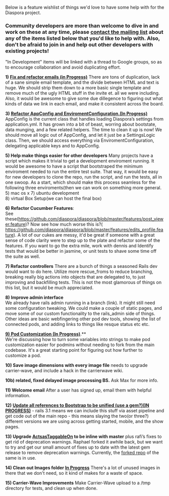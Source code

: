 Below is a feature wishlist of things we'd love to have some help with for the Diaspora project. 

### Community developers are more than welcome to dive in and work on these at any time, please [contact the mailing list](https://groups.google.com/forum/?fromgroups#!forum/diaspora-dev) about any of the items listed below that you'd like to help with. Also, don't be afraid to join in and help out other developers with existing projects!

"In Development" items will be linked with a thread to Google groups, so as to encourage collaboration and avoid duplicating effort.

**1) [Fix and refactor emails (in Progress)](https://groups.google.com/forum/?fromgroups#!topic/diaspora-dev/Zk-3RIYGVag)** 
There are tons of duplication, lack of a sane simple email template, and the divide between HTML and text is huge.  We should strip them down to a more basic single template and remove much of the ugly HTML stuff in the invite et. all we were including. Also, it would be awesome to give some due dillegence to figuring out what kinds of data we link in each email, and make it consistent across the board.

**3) [Refactor AppConfig and EnviromentConfiguration.(In Progress)](https://groups.google.com/forum/?fromgroups#!topic/diaspora-dev/XcWTJn-IsUY)**
AppConfig is the current class that handles loading Diaspora’s settings from application.yml.  It has grown into a bit of beast, worring about bootstate, data munging, and a few related helpers.  The time to clean it up is now!  We should move all logic out of AppConfig, and let it just be a SettingsLogic class.  Then, we should access everything via EnviromentConfiguration, delegating applicable keys and to AppConfig.

**5) Help make things easier for other developers**
Many projects have a script which makes it trivial to get a development enviroment running.  It would be awesome to have a script that bootstraped the minimum enviroment needed to run the entire test suite. That way, it would be easy for new developers to clone the repo, run the script, and run the tests, all in one swoop.  As a start, which should make this process seamless for the following three enviroments(then we can work on something more general.
   5) mac os x
   7) ubuntu development	
   8) virtual Box Setup(we can host the final box)


**6) Refactor Cucumber Features**:  
See these(https://github.com/diaspora/diaspora/blob/master/features/post_viewer.feature)?  Now see how much worse this is?( https://github.com/diaspora/diaspora/blob/master/features/edits_profile.feature). A lot of our cukes are messy, it'd be great if someone with a great sense of code clarity were to step up to the plate and refactor some of the features. If you want to go the extra mile, work with dennis and Identify tests that would be better in jasmine, or unit tests to shave some time off the suite as well.

**7) Refactor controllers** 
There are a bunch of things a seasoned Rails dev would want to do here.  Utilize more rescue_froms to reduce branching, breaking really big actions into objects that are delegated to, to just improving and backfilling tests.  This is not the most glamorous of things on this list, but it would be much appreciated.

**8) Improve admin interface**  
We already have rails admin running in a branch (link). It might still need some configuration tweaking. We could make a couple of static pages, and move some of our custom functionality to the rails_admin side of things. Other ideas are basic webfingering other pod dev tools, showing the list of connected pods, and adding links to things like resque status etc etc.

[**9) Pod Customization (In Progress)**](https://groups.google.com/forum/?fromgroups#!topic/diaspora-dev/i4_wvLQaZJ8).**  
We're discussing how to turn some variables into strings to make pod customization easier for podmins without needing to fork from the main codebase. It's a great starting point for figuring out how further to customize a pod.

**10) Save image dimensions with every image file** 
needs to upgrade carrier-wave, and include a hack in the carrierwave wiki.

**10b) related, fixed delayed image processing BS.**  Ask Max for more info.

**11) Welcome email** 
After a user has signed up, email them with helpful information.

**12) [Update all references to Bootstrap to be unified (use a gem?)(IN PROGRESS)](https://groups.google.com/forum/?fromgroups#!topic/diaspora-dev/TJ1B4Ck4qNA)**
	- rails 3.1 means we can include this stuff via asset pipeline and get code out of the main repo
	- this means slaying the two(or three?) different versions we are using across getting started, mobile, and the show pages.

**13) Upgrade [ActsasTaggableOn](https://github.com/mbleigh/acts-as-taggable-on) to be inline with master**
 plus rafi’s fixes to get rid of deprecation warnings.  Raphael forked it awhile back, but we want to try and get our small amount of fixes up to date with the latest gem release to remove deprecation warnings. Currently, the [forked repo](https://github.com/diaspora/acts-as-taggable-on) of the same is in use.

**14) Clean out Images folder [In Progress](https://groups.google.com/forum/?fromgroups#!topic/diaspora-dev/GkZTsDyTZCw)** There's a lot of unused images in there that we don't need, so it kind of makes for a waste of space.

**15) Carrier-Wave Improvements** Make Carrier-Wave upload to a /tmp directory for tests, and clean up when done. 